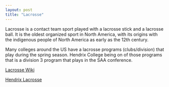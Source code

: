 ```yaml
---
layout: post
title: "Lacrosse"
---
```

Lacrosse is a contact team sport played with a lacrosse stick and a lacrosse ball. It is the oldest organized sport in North America, with its origins with the indigenous people of North America as early as the 12th century.

Many colleges around the US have a lacrosse programs (clubs/division) that play during the spring season. Hendrix College being on of those programs that is a division 3 program that plays in the SAA conference. 


[Lacrosse Wiki](https://en.wikipedia.org/wiki/Lacrosse#History)

[Hendrix Lacrosse](https://hendrixwarriors.com/sports/mens-lacrosse)